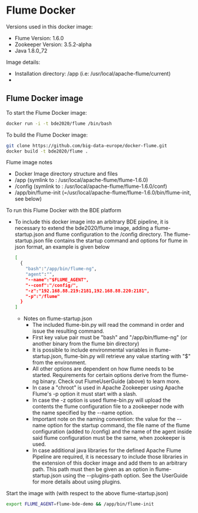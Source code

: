 # Flume Docker

Versions used in this docker image:
* Flume Version: 1.6.0
* Zookeeper Version: 3.5.2-alpha
* Java 1.8.0_72
 
Image details:
* Installation directory: /app (i.e: /usr/local/apache-flume/current)
* 
## Flume Docker image

To start the Flume Docker image:

 ```bash
docker run -i -t bde2020/flume /bin/bash
```
To build the Flume Docker image:

 ```bash
git clone https://github.com/big-data-europe/docker-flume.git
docker build -t bde2020/flume .
```

Flume image notes
 * Docker Image directory structure and files
  * /app (symlink to : /usr/local/apache-flume/flume-1.6.0)
  * /config (symlink to : /usr/local/apache-flume/flume-1.6.0/conf)
  * /app/bin/flume-init (=/usr/local/apache-flume/flume-1.6.0/bin/flume-init, see below)

To run this Flume Docker with the BDE platform

* To include this docker image into an arbitrary BDE pipeline, it is necessary to extend the bde2020/flume image, adding a flume-startup.json and flume configuration to the /config directory. The flume-startup.json file contains the startup command and options for flume in json format, an example is given below
 
   ```bash
   [
     {
       "bash":"/app/bin/flume-ng",
       "agent":"",
       "--name":"$FLUME_AGENT",
       "--conf":"/config/",
       "-z":"192.168.88.219:2181,192.168.88.220:2181",
       "-p":"/flume"
     }
   ]
   ```
  
  * Notes on flume-startup.json
    * The included flume-bin.py will read the command in order and issue the resulting command.
    * First key value pair must be "bash" and "/app/bin/flume-ng" (or another binary from the flume bin directory)
    * It is possible to include environmental variables in flume-startup.json, flume-bin.py will retrieve any value starting with "$" from the environment.
    * All other options are dependent on how flume needs to be started. Requirements for certain options derive from the flume-ng binary. Check out FlumeUserGuide (above) to learn more.
    * In case a "chroot" is used in Apache Zookeeper using Apache Flume's -p option it must start with a slash.
    * In case the -z option is used flume-bin.py will upload the contents the flume configuration file to a zookeeper node with the name specified by the --name option.
    * Important note on the naming convention: the value for the --name option for the startup command, the file name of the flume configuration (added to /config) and the name of the agent inside said flume configuration must be the same, when zookeeper is used.
    * In case additional java libraries for the defined Apache Flume Pipeline are required, it is necessary to include those libraries in the extension of this docker image and add them to an arbitrary path. This path must then be given as an option in flume-startup.json using the --plugins-path option. See the UserGuide for more details about using plugins.

Start the image with (with respect to the above flume-startup.json)
```bash
export FLUME_AGENT=flume-bde-demo && /app/bin/flume-init
```
